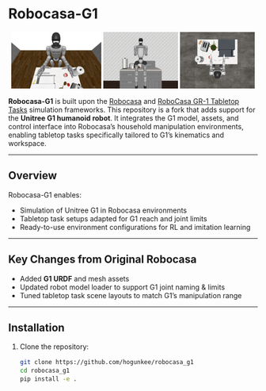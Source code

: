 # Robocasa-G1

<p align="center">
  <img width="36%" src="images/g1_front.png">
  <img width="30%" src="images/g1_back.png">
  <img width="30%" src="images/g1_top.png">
</p>

**Robocasa-G1** is built upon the [Robocasa](https://github.com/robocasa/robocasa) and [RoboCasa GR-1 Tabletop Tasks](https://github.com/robocasa/robocasa-gr1-tabletop-tasks) simulation frameworks.
This repository is a fork that adds support for the **Unitree G1 humanoid robot**.
It integrates the G1 model, assets, and control interface into Robocasa’s household manipulation environments, enabling tabletop tasks specifically tailored to G1’s kinematics and workspace.

---

## Overview

Robocasa-G1 enables:
- Simulation of Unitree G1 in Robocasa environments
- Tabletop task setups adapted for G1 reach and joint limits
- Ready-to-use environment configurations for RL and imitation learning

---

## Key Changes from Original Robocasa
- Added **G1 URDF** and mesh assets
- Updated robot model loader to support G1 joint naming & limits
- Tuned tabletop task scene layouts to match G1’s manipulation range

---

## Installation

1. Clone the repository:
   ```bash
   git clone https://github.com/hogunkee/robocasa_g1
   cd robocasa_g1
   pip install -e .

